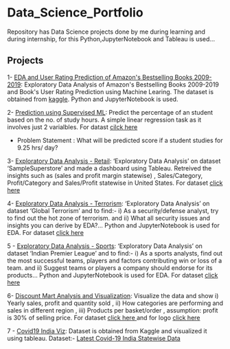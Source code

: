# Data_Science_Portfolio
Repository has Data Science projects done by me during learning and during internship, for this Python,JupyterNotebook and Tableau is used... 

## Projects
1- [EDA and User Rating Prediction of Amazon's Bestselling Books 2009-2019](https://github.com/rehan-raees/Data_Science_Portfolio/blob/main/Amazon's%20bestselling%20books.ipynb): Exploratory Data Analysis of Amazon's Bestselling Books 2009-2019 and Book's User Rating Prediction using Machine Learing. The dataset is obtained from [kaggle](https://www.kaggle.com/sootersaalu/amazon-top-50-bestselling-books-2009-2019). Python and JupyterNotebook is used.

2- [Prediction using Supervised ML](https://github.com/rehan-raees/The-Sparks-Foundation-GRIP-Tasks/blob/main/Task%20-%201%20-%20The%20Sparks%20Foundation%20Internship%20(GRIPFEB21).ipynb): Predict the percentage of an student based on the no. of study hours. A simple linear regression task as it involves just 2 varialbles. For datast [cilck here](https://raw.githubusercontent.com/AdiPersonalWorks/Random/master/student_scores%20-%20student_scores.csv)
 - Problem Statement : What will be predicted score if a student studies for 9.25 hrs/ day?

3- [Exploratory Data Analysis - Retail](https://public.tableau.com/app/profile/rehan.raees/viz/xyz_16123569137170/Dashboard): ‘Exploratory Data Analysis’ on dataset ‘SampleSuperstore’  and made a dashboard using Tableau. Retreived the insights such as (sales and profit margin statewise) , Sales/Category, Profit/Category and Sales/Profit statewise in United States. For dataset [click here](https://drive.google.com/file/d/1lV7is1B566UQPYzzY8R2ZmOritTW299S/view)

4- [Exploratory Data Analysis - Terrorism](https://github.com/rehan-raees/The-Sparks-Foundation-GRIP-Tasks/blob/main/Task%20-%204%20-%20The%20Sparks%20Foundation%20Internship%20(GRIPFEB21).ipynb): ‘Exploratory Data Analysis’ on dataset ‘Global Terrorism’ and to find:- i) As a security/defense analyst, try to find out the hot zone of terrorism. and ii) What all security issues and insights you can derive by EDA?... Python and JupyterNotebook is used for EDA.
For dataset [click here](https://drive.google.com/file/d/1luTU7xBvI7QAGPbQMxEHcgKUi9d6UeP_/view)

5 - [Exploratory Data Analysis - Sports](https://github.com/rehan-raees/The-Sparks-Foundation-GRIP-Tasks/blob/main/Task%20-%205%20-%20The%20Sparks%20Foundation%20Internship%20(GRIPFEB21).ipynb): ‘Exploratory Data Analysis’ on dataset ‘Indian Premier League’ and to find:- i) As a sports analysts, find out the most successful teams, players and factors contributing win or loss of a team. and ii) Suggest teams or players a company should endorse for its products... Python and JupyterNotebook is used for EDA. For dataset [click here](https://drive.google.com/file/d/18iDDIIZGt8eWxzqbyMIqcn5X7bHINuLw/view)

6- [Discount Mart Analysis and Visualization](https://public.tableau.com/app/profile/rehan.raees/viz/Discount_Mart_16280569209820/Dashboard1): Visualize the data and show i) Yearly sales, profit and quantity sold , ii) How categories are performing and sales in different region , iii) Products per basket/order , assumption: profit is 30% of selling price. For dataset [click here ](https://databudd.com/s/discountmart.csv) and for logo [click here](https://databudd.com/s/Discount-Mart-1.png)

7 - [Covid19 India Viz](https://public.tableau.com/app/profile/rehan.raees/viz/Book1_16281759068740/Covid19_India): Dataset is obtained from Kaggle and visualized it using tableau. Dataset:- [Latest Covid-19 India Statewise Data](https://www.kaggle.com/anandhuh/latest-covid19-india-statewise-data/code) 

